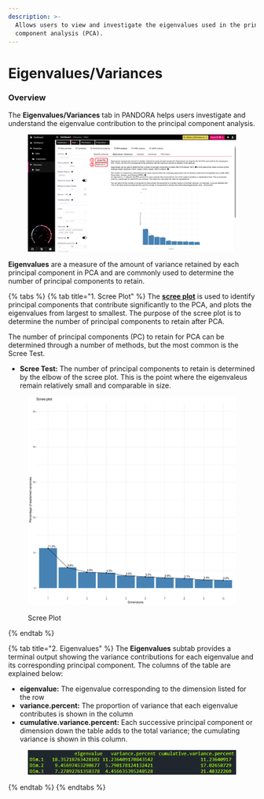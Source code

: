 ```yaml
---
description: >-
  Allows users to view and investigate the eigenvalues used in the principal
  component analysis (PCA).
---
```


# Eigenvalues/Variances

### Overview

The **Eigenvalues/Variances** tab in PANDORA helps users investigate and understand the eigenvalue contribution to the principal component analysis.

<figure><img src="../../../.gitbook/assets/PCA_Eigenvalues_Medres-annotated.png" alt=""><figcaption></figcaption></figure>

**Eigenvalues** are a measure of the amount of variance retained by each principal component in PCA and are commonly used to determine the number of principal components to retain.

{% tabs %}
{% tab title="1. Scree Plot" %}
The [**scree plot**](https://en.wikipedia.org/wiki/Scree_plot) is used to identify principal components that contribute significantly to the PCA, and plots the eigenvalues from largest to smallest. The purpose of the scree plot is to determine the number of principal components to retain after PCA.

The number of principal components (PC) to retain for PCA can be determined through a number of methods, but the most common is the Scree Test.

* **Scree Test:** The number of principal components to retain is determined by the elbow of the scree plot. This is the point where the eigenvaleus remain relatively small and comparable in size.

<figure><img src="../../../.gitbook/assets/Eigenvalues_ScreePlot.png" alt="" width="563"><figcaption><p>Scree Plot</p></figcaption></figure>
{% endtab %}

{% tab title="2. Eigenvalues" %}
The **Eigenvalues** subtab provides a terminal output showing the variance contributions for each eigenvalue and its corresponding principal component. The columns of the table are explained below:

* **eigenvalue:** The eigenvalue corresponding to the dimension listed for the row
* **variance.percent:** The proportion of variance that each eigenvalue contributes is shown in the column&#x20;
* **cumulative.variance.percent:** Each successive principal component or dimension down the table adds to the total variance; the cumulating variance is shown in this column.

<figure><img src="../../../.gitbook/assets/Eigenvalues_Example.png" alt=""><figcaption></figcaption></figure>
{% endtab %}
{% endtabs %}
